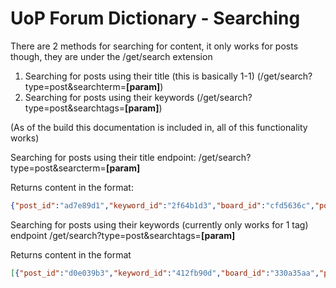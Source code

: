 # UoP Forum Dictionary - Searching

There are 2 methods for searching for content, it only works for posts though, they are under the /get/search extension
  1. Searching for posts using their title (this is basically 1-1) (/get/search?type=post&searchterm=**[param]**)
  2. Searching for posts using their keywords                      (/get/search?type=post&searchtags=**[param]**)

(As of the build this documentation is included in, all of this functionality works)

Searching for posts using their title
endpoint: /get/search?type=post&searcterm=**[param]**

Returns content in the format:
``` JSON
{"post_id":"ad7e89d1","keyword_id":"2f64b1d3","board_id":"cfd5636c","post_title":"drawn tube heat bean","post_content":"classroom political history gradually exercise log introduced goes brought over art hollow won rabbit worker respect affect difference package greater first pilot be stems explore first these loud waste let recently slave hill war bone plant his care storm bend attached try forest army library manner happened half","post_likes":53,"user_id":"acc45ba4","created_date":"2020-02-21T00:00:00.000Z","edited_date":"2020-02-07T00:00:00.000Z"}
```

Searching for posts using their keywords (currently only works for 1 tag)
endpoint /get/search?type=post&searchtags=**[param]**

Returns content in the format
``` JSON
[{"post_id":"d0e039b3","keyword_id":"412fb90d","board_id":"330a35aa","post_title":"like as new hello","post_content":"plastic vast opinion position screenclimate treated alphabet bound many title becoming cool try oldest port own still thank worth being card close western nature make everybody tool including energy learn baseball clothes scientist until mud continued coast war tent powder worry lady breakfast wheel alike wealth ice cotton already nervous kill combine","post_likes":95,"user_id":"966abbd2","created_date":"2020-02-22T00:00:00.000Z","edited_date":"2020-02-28T00:00:00.000Z"}]
```